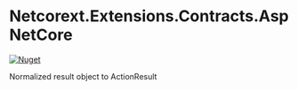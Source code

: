 # Netcorext.Extensions.Contracts.AspNetCore

[![Nuget](https://img.shields.io/nuget/v/Netcorext.Extensions.Contracts.AspNetCore)](https://www.nuget.org/packages/Netcorext.Extensions.Contracts.AspNetCore)

Normalized result object to ActionResult
